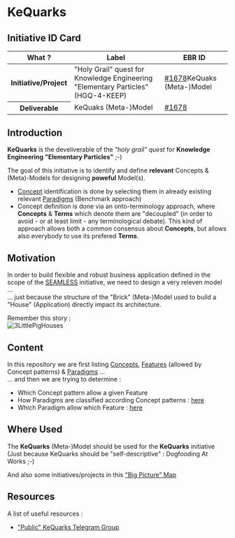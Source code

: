 
KeQuarks
==

Initiative ID Card
-

<table>
    <thead>
        <tr>
            <th>What ?</th>
            <th>Label</th>
            <th>EBR ID</th>
        </tr>
    </thead>
    <tbody>
        <tr>
            <th>Initiative/Project</th>
            <td>"Holy Grail" quest for Knowledge Engineering "Elementary Particles" (HGQ-4-KEEP)</td>
            <td><a href="https://www.topincs.com/EntangledBootstrap/1678">#1678</a>KeQuaks (Meta-)Model</td>
        </tr>
        <tr>
            <th>Deliverable</th>
            <td>KeQuaks (Meta-)Model</td>
            <td><a href="https://www.topincs.com/EntangledBootstrap/1678">#1678</a></td>
        </tr>
    </tbody>
</table>

Introduction
-
__KeQuarks__ is the develiverable of the _"holy grail" quest_ for __Knowledge Engineering "Elementary Particles"__ ;-)

The goal of this initiative is to identify and define __relevant__ Concepts & (Meta)-Models for designing __poweful__ Model(s).
* <a href="https://github.com/iPlumb3r/KeQuarks/tree/master/Concepts">Concept</a> identification is done by selecting them in already existing relevant <a href="https://github.com/iPlumb3r/KeQuarks/tree/master/Paradigms">Paradigms</a> (Benchmark approach)
* Concept definition is done via an onto-terminology approach, where __Concepts__ & __Terms__ which denote them are "decoupled" (in order to avoid - or at least limit - any terminological debate). This kind of approach allows both a common consensus about __Concepts__, but allows also everybody to use its prefered __Terms__. 


Motivation
-
In order to build flexible and robust business application defined in the scope of the <a href="https://github.com/iPlumb3r/BigPicture">SEAMLESS</a> initiative, we need to design a very releven model ...   
... just because the structure of the "Brick" (Meta-)Model used to build a "House" (Application) directly impact its architecture.

Remember this story :   
![3LittlePigHouses](https://github.com/iPlumb3r/KeQuarks/blob/master/images/3LittlePigsHouse.jpeg)

Content
-
In this repository we are first listing <a href="https://github.com/iPlumb3r/KeQuarks/tree/master/Concepts">Concepts</a>, <a href="https://github.com/iPlumb3r/KeQuarks/tree/master/Features">Features</a> (allowed by Concept patterns) & <a href="https://github.com/iPlumb3r/KeQuarks/tree/master/Paradigms">Paradigms</a> ...   
... and then we are trying to determine :
* Which Concept pattern allow a given Feature
* How Paradigms are classified according Concept patterns : <a href="https://github.com/iPlumb3r/KeQuarks/blob/master/Concepts_x_Paradigms.md">here</a>
* Which Paradigm allow which Feature : <a href="https://github.com/iPlumb3r/KeQuarks/blob/master/Features_x_Paradigms.md">here</a>




Where Used
-
The __KeQuarks__ (Meta-)Model should be used for the __KeQuarks__ initiative (Just because KeQuarks should be "self-descriptive" : Dogfooding At Works ;-)

And also some initiatives/projects in this <a href="http://hubject.net/iPlumb3r/GitHub/BigPicture.html">"Big Picture" Map</a>

Resources
-
A list of useful resources :  
* <a href="https://t.me/KeQuarks">"Public" KeQuarks Telegram Group</a>  
